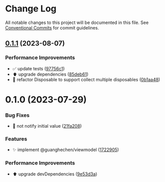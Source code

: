 # Change Log

All notable changes to this project will be documented in this file.
See [Conventional Commits](https://conventionalcommits.org) for commit guidelines.

## [0.1.1](https://github.com/guanghechen/react-kit/compare/@guanghechen/viewmodel@0.1.0...@guanghechen/viewmodel@0.1.1) (2023-08-07)


### Performance Improvements

* ✅ update tests ([97756c1](https://github.com/guanghechen/react-kit/commit/97756c1b040b578d83f2032713204d69ca52f891))
* ⬆️ upgrade dependencies ([85deb61](https://github.com/guanghechen/react-kit/commit/85deb61590539a1e038bbafdacbc0825e19555ff))
* 🎨 refactor Disposable to support collect multiple disposables ([0b1aa48](https://github.com/guanghechen/react-kit/commit/0b1aa48c7e9161ee8f713d94848957bd9ae9585f))





# 0.1.0 (2023-07-29)


### Bug Fixes

* 🐛 not notify initial value ([21fa208](https://github.com/guanghechen/react-kit/commit/21fa208826f94ccffdbbc3570d592deb822d61a8))


### Features

* ✨ implement @guanghechen/viewmodel ([1722905](https://github.com/guanghechen/react-kit/commit/17229050e8d335c66ec7dc3c8ef68925a4954957))


### Performance Improvements

* ⬆️ upgrade devDependencies ([9e53d3a](https://github.com/guanghechen/react-kit/commit/9e53d3a6abdbe7a1590de360621046652ffb841c))
